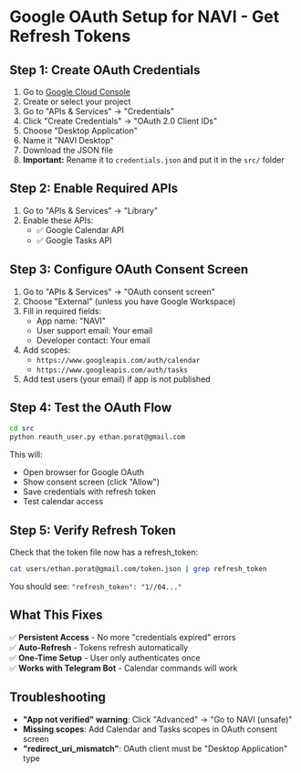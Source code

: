 # Google OAuth Setup for NAVI - Get Refresh Tokens

## Step 1: Create OAuth Credentials

1. Go to [Google Cloud Console](https://console.cloud.google.com/)
2. Create or select your project
3. Go to "APIs & Services" → "Credentials"
4. Click "Create Credentials" → "OAuth 2.0 Client IDs"
5. Choose "Desktop Application" 
6. Name it "NAVI Desktop"
7. Download the JSON file
8. **Important:** Rename it to `credentials.json` and put it in the `src/` folder

## Step 2: Enable Required APIs

1. Go to "APIs & Services" → "Library"
2. Enable these APIs:
   - ✅ Google Calendar API
   - ✅ Google Tasks API

## Step 3: Configure OAuth Consent Screen

1. Go to "APIs & Services" → "OAuth consent screen"
2. Choose "External" (unless you have Google Workspace)
3. Fill in required fields:
   - App name: "NAVI"
   - User support email: Your email
   - Developer contact: Your email
4. Add scopes:
   - `https://www.googleapis.com/auth/calendar`
   - `https://www.googleapis.com/auth/tasks`
5. Add test users (your email) if app is not published

## Step 4: Test the OAuth Flow

```bash
cd src
python reauth_user.py ethan.porat@gmail.com
```

This will:
- Open browser for Google OAuth
- Show consent screen (click "Allow")
- Save credentials with refresh token
- Test calendar access

## Step 5: Verify Refresh Token

Check that the token file now has a refresh_token:
```bash
cat users/ethan.porat@gmail.com/token.json | grep refresh_token
```

You should see: `"refresh_token": "1//04..."`

## What This Fixes

✅ **Persistent Access** - No more "credentials expired" errors  
✅ **Auto-Refresh** - Tokens refresh automatically  
✅ **One-Time Setup** - User only authenticates once  
✅ **Works with Telegram Bot** - Calendar commands will work

## Troubleshooting

- **"App not verified" warning**: Click "Advanced" → "Go to NAVI (unsafe)"
- **Missing scopes**: Add Calendar and Tasks scopes in OAuth consent screen
- **"redirect_uri_mismatch"**: OAuth client must be "Desktop Application" type
